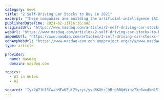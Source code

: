 ```yaml
---
category: news
title: "2 Self-Driving Car Stocks to Buy in 2021"
excerpt: "These companies are building the artificial-intelligence (AI) systems that will power self-driving cars. A Zoox robotaxi. Image source: Zoox. NVIDIA's DRIVE platform consists of hardware and ..."
publishedDateTime: 2021-02-11T16:36:00Z
originalUrl: "https://www.nasdaq.com/articles/2-self-driving-car-stocks-to-buy-in-2021-2021-02-11"
webUrl: "https://www.nasdaq.com/articles/2-self-driving-car-stocks-to-buy-in-2021-2021-02-11"
ampWebUrl: "https://www.nasdaq.com/articles/2-self-driving-car-stocks-to-buy-in-2021-2021-02-11?amp"
cdnAmpWebUrl: "https://www-nasdaq-com.cdn.ampproject.org/c/s/www.nasdaq.com/articles/2-self-driving-car-stocks-to-buy-in-2021-2021-02-11?amp"
type: article

provider:
  name: Nasdaq
  domain: nasdaq.com

topics:
  - AI in Autos
  - AI

secured: "Iyk2W71U15CwahMFwUZUiZVycyi/yxdRK8hrJ9BrpB0QdVYnzTXnSwvdkN1SlhEZbp3XQyu7yugzy324dFexDYZgqr1RWCK7/cqN/30QTiGts4FYEMK7+ouIocfHfV2qxAQ6gi0G0nQon5pqmoWeqr2jhsOZDi7VbAc4JTUcJiGDXW8oAODt+REnz7STBDc+4cowKNZsYtqtgEs6+AW3XVukSkHSaLms8bzBDAml6h5SlDXhm+cl7b4l8Y6jsdHzpvhYfIFYD/e5EpRmI3bN1jM8iAr3Rg+WACxdIT3gmUfhm5c4nj7bZdX1dQgP0i+jlBGKKnH969peVAZwd7k507jHq5W9652h4aKxvsq2PeY=;oh9lklj3HDyyPYfkHcJC5Q=="
---
```


